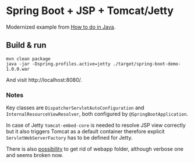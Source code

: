 # Spring Boot + JSP + Tomcat/Jetty

Modernized example from [How to do in Java](https://howtodoinjava.com/spring-boot/spring-boot-jsp-view-example/).

## Build & run

```
mvn clean package
java -jar -Dspring.profiles.active=jetty ./target/spring-boot-demo-1.0.0.war 
```

And visit http://localhost:8080/.

### Notes

Key classes are `DispatcherServletAutoConfiguration` and `InternalResourceViewResolver`, both configured
by `@SpringBootApplication`.

In case of Jetty `tomcat-embed-core` is needed to resolve JSP view correctly but it also triggers Tomcat as a default
container therefore explicit `ServletWebServerFactory` has to be defined for Jetty.

There is also [possibility](https://dzone.com/articles/spring-boot-with-jsps-in-executable-jars-1) to get rid of webapp
folder, although verbose one and seems broken now.
